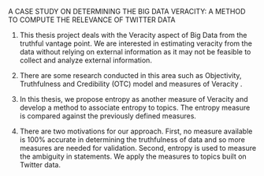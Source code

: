 A CASE STUDY ON DETERMINING THE BIG DATA VERACITY: A METHOD TO COMPUTE THE RELEVANCE OF TWITTER DATA

1. This thesis project deals with the Veracity aspect of Big Data from the truthful vantage point. We are interested in estimating veracity from the data without relying on external information as it may not be feasible to collect and analyze external information. 

2. There are some research conducted in this area such as Objectivity, Truthfulness and Credibility (OTC) model and measures of Veracity . 

3. In this thesis, we propose entropy as another measure of Veracity and develop a method to associate entropy to topics. The entropy measure is compared against the previously defined measures. 

4. There are two motivations for our approach. First, no measure available is 100% accurate in determining the truthfulness of data and so more measures are needed for validation. Second, entropy is used to measure the ambiguity in statements. We apply the measures to topics built on Twitter data. 
